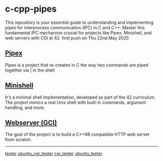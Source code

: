 # c-cpp-pipes
This repository is your essential guide to understanding and implementing pipes for interprocess communication (IPC) in C and C++. Master this fundamental IPC mechanism crucial for projects like Pipex, Minishell, and web servers with CGI at 42.
first push on Thu 22nd May 2025

## [Pipex]() 
Pipex is a project that re-creates in C the way two commands are piped together via | in the shell

## [Minishell]()
It's a minimal shell implementation, developed as part of the 42 curriculum. The project mimics a real Unix shell with built-in commands, argument handling, and more.

## [Webserver (GCI)]()
The goal of the project is to build a C++98 compatible HTTP web server from scratch. 

---

[tester](https://cdn.intra.42.fr/document/document/27663/tester)
[ubuntu_cgi_tester](https://cdn.intra.42.fr/document/document/27664/ubuntu_cgi_tester)
[cgi_tester](https://cdn.intra.42.fr/document/document/27665/cgi_tester)
[ubuntu_tester](https://cdn.intra.42.fr/document/document/27666/ubuntu_tester)
